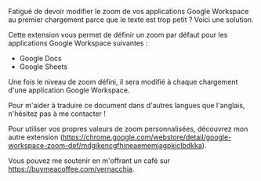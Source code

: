 Fatigué de devoir modifier le zoom de vos applications Google Workspace au premier chargement parce que le texte est trop petit ? Voici une solution.

Cette extension vous permet de définir un zoom par défaut pour les applications Google Workspace suivantes :

- Google Docs
- Google Sheets

Une fois le niveau de zoom défini, il sera modifié à chaque chargement d'une application Google Workspace.

Pour m'aider à traduire ce document dans d'autres langues que l'anglais, n'hésitez pas à me contacter !

Pour utiliser vos propres valeurs de zoom personnalisées, découvrez mon autre extension (https://chrome.google.com/webstore/detail/google-workspace-zoom-def/mdgikencgfhineaememjagpkiclbdkka).

Vous pouvez me soutenir en m'offrant un café sur https://buymeacoffee.com/vernacchia.
